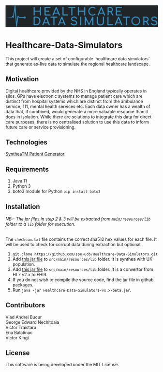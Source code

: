 ![alt text](logo.png)
# Healthcare-Data-Simulators
This project will create a set of configurable ‘healthcare data simulators’ that generate as-live data
to simulate the regional healthcare landscape.

## Motivation
Digital healthcare provided by the NHS in England typically operates in silos. GPs have electronic systems to manage patient care which are distinct from hospital systems which are distinct from the ambulance service, 111, mental health services etc. Each data owner has a wealth of data that, if combined, would generate a more valuable resource than it does in isolation. While there are solutions to integrate this data for direct care purposes, there is no centralised solution to use this data to inform future care or service provisioning.

## Technologies
[SyntheaTM Patient Generator](https://github.com/synthetichealth/synthea)   

## Requirements 
1. Java 11
2. Python 3 
3. boto3 module for Python `pip install boto3`


## Installation
###### NB:- The jar files in step 2 & 3 will be extracted from `main/resources/lib` folder to a `lib` folder for execution.
The `checksum.txt` file contains the correct sha512 hex values for each file. It will be used to check for corrupt data during extraction but optional.
1. `git clone https://github.com/spe-uob/Healthcare-Data-Simulators.git`
2. Add [this jar file](https://uob-my.sharepoint.com/:u:/g/personal/ot19588_bristol_ac_uk/EUhcf-s5CxlImXKEL_qvIeMBdWifARyrv-qVU8s65zZ3iA?e=vobhgr) to `src/main/resources/lib` folder. It is synthea with UK population. 
3. Add [this jar file](https://drive.google.com/file/d/1hjNVsVvLq2367R2de8Y2Fw4iPEm4D1qs/view?usp=sharing) to `src/main/resources/lib` folder. It is a convertor from HL7 v2.x to FHIR.
4. If you do not wish to compile the source code, find the jar file
   in github packages.
5. Run `java -jar Healthcare-Data-Simulators-vx.x-beta.jar`.

## Contributors
Vlad Andrei Bucur  
George Edward Nechitoaia  
Victor Traistaru  
Ena Balatinac  
Victor Kingi

## License
This software is being developed under the MIT License.
